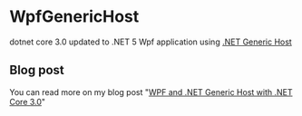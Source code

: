 # WpfGenericHost
dotnet core 3.0 updated to .NET 5 Wpf application using [.NET Generic Host](https://docs.microsoft.com/en-us/aspnet/core/fundamentals/host/generic-host?view=aspnetcore-3.0)

## Blog post

You can read more on my blog post "[WPF and .NET Generic Host with .NET Core 3.0](https://laurentkempe.com/2019/09/03/WPF-and-dotnet-Generic-Host-with-dotnet-Core-3-0/)"
